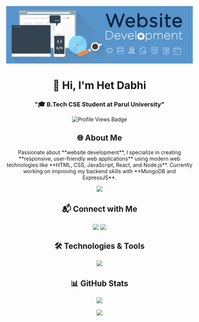 <!DOCTYPE html>
<html lang="en">

<head>  
  <meta charset="UTF-8">
  <meta name="viewport" content="width=device-width, initial-scale=1.0">
  <title>Het Dabhi - GitHub Profile</title>
</head>

<body>
   
  <!-- Profile Banner -->
  <div align="center">
    <img alt="Website Development" 
      src="https://github.com/hetdabhi/hetdabhi/blob/main/Website%20Development.gif"/>
  </div>

  <h1 align="center">🚀 Hi, I'm Het Dabhi</h1>
  <h3 align="center"> "🎓 B.Tech CSE Student at Parul University"</h3>
  
  <!-- Profile Views -->
  <div align="center">
    <img src="https://komarev.com/ghpvc/?username=hetdabhi&label=Profile%20Views&color=blue&style=flat-square"
      alt="Profile Views Badge" />
  </div>

  <!-- About Me Section -->
  <h2 align="center">🌐 About Me</h2>
  <p align="center">
    Passionate about **website development**, I specialize in creating **responsive, user-friendly web applications**
    using modern web technologies like **HTML, CSS, JavaScript, React, and Node.js**. Currently working on improving
    my backend skills with **MongoDB and ExpressJS**.
  </p>
  
  <!-- Featured Image -->
  <div align="center">
    <img src="https://github.com/user-attachments/assets/fddcdbcd-5ea2-4416-9f59-ca7fd9394aca" width="300">
  </div>

  <!-- Connect with Me -->
  <h2 align="center">📬 Connect with Me</h2>
  <p align="center">
    <a href="https://linkedin.com/in/hetdabhi" target="blank"><img align="center" src="https://img.shields.io/badge/LinkedIn-0077B5?style=for-the-badge&logo=linkedin&logoColor=white"/></a>
    <a href="https://instagram.com/het__dabhi" target="blank"><img align="center" src="https://img.shields.io/badge/Instagram-E4405F?style=for-the-badge&logo=instagram&logoColor=white"/></a>
  </p>

  <!-- Languages and Tools -->
  <h2 align="center">🛠️ Technologies & Tools</h2>
  <p align="center">
    <img src="https://skillicons.dev/icons?i=html,css,js,react,nodejs,mongodb,bootstrap,tailwind,java,python"/>
  </p>

  <!-- GitHub Stats -->
  <h2 align="center">📊 GitHub Stats</h2>
  <p align="center">
    <img src="https://github-readme-stats.vercel.app/api?username=hetdabhi&show_icons=true&theme=dark"/>
  </p>
  <p align="center">
    <img src="https://github-readme-stats.vercel.app/api/top-langs?username=hetdabhi&layout=compact&theme=dark"/>
  </p>
  
</body>

</html>

